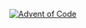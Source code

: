 [![Advent of Code](https://github.com/tcardella/AdventOfCode/actions/workflows/python-app.yml/badge.svg?branch=master)](https://github.com/tcardella/AdventOfCode/actions/workflows/python-app.yml)
